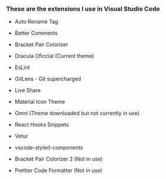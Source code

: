 ### These are the extensions I use in Visual Studio Code

- Auto Rename Tag

- Better Comments

- Bracket Pair Colorizer

- Dracula Oficcial (Current theme)

- EsLint

- GitLens - Git supercharged

- Live Share

- Material Icon Theme

- Omni (Theme downloaded but not currently in use)

- React Hooks Snippets

- Vetur

- vscode-styled-components

- Bracket Pair Colorizer 2 (Not in use)

- Prettier Code Formatter (Not in use)